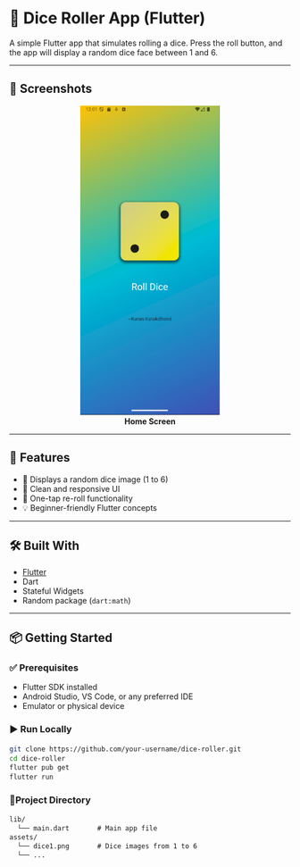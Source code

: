 # 🎲 Dice Roller App (Flutter)

A simple Flutter app that simulates rolling a dice. Press the roll button, and the app will display a random dice face between 1 and 6.

---

## 📱 Screenshots

<p align="center">
  <img src="assets/images/ss.png" width="250">
<br>
    <b>Home Screen</b>
</p>


---

## 🚀 Features

- 🎲 Displays a random dice image (1 to 6)
- 📱 Clean and responsive UI
- 🔁 One-tap re-roll functionality
- 💡 Beginner-friendly Flutter concepts

---

## 🛠️ Built With

- [Flutter](https://flutter.dev/)
- Dart
- Stateful Widgets
- Random package (`dart:math`)

---

## 📦 Getting Started

### ✅ Prerequisites
- Flutter SDK installed
- Android Studio, VS Code, or any preferred IDE
- Emulator or physical device

### ▶️ Run Locally


```bash
git clone https://github.com/your-username/dice-roller.git
cd dice-roller
flutter pub get
flutter run

```
### 📁Project Directory
```
lib/
  └── main.dart       # Main app file
assets/
  └── dice1.png       # Dice images from 1 to 6
  └── ...
```
